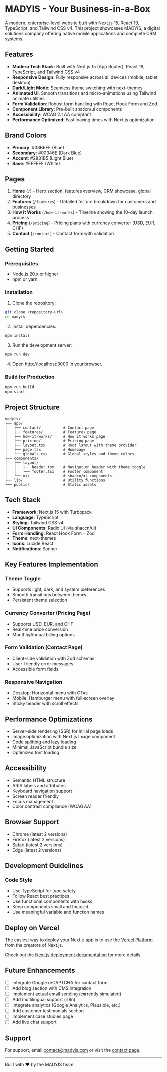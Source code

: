 # MADYIS - Your Business-in-a-Box

A modern, enterprise-level website built with Next.js 15, React 19, TypeScript, and Tailwind CSS v4. This project showcases MADYIS, a digital solutions company offering native mobile applications and complete CRM systems.

## Features

- **Modern Tech Stack**: Built with Next.js 15 (App Router), React 19, TypeScript, and Tailwind CSS v4
- **Responsive Design**: Fully responsive across all devices (mobile, tablet, desktop)
- **Dark/Light Mode**: Seamless theme switching with next-themes
- **Animated UI**: Smooth transitions and micro-animations using Tailwind animate utilities
- **Form Validation**: Robust form handling with React Hook Form and Zod
- **Component Library**: Pre-built shadcn/ui components
- **Accessibility**: WCAG 2.1 AA compliant
- **Performance Optimized**: Fast loading times with Next.js optimization

## Brand Colors

- **Primary**: #38B6FF (Blue)
- **Secondary**: #00346E (Dark Blue)
- **Accent**: #2881B5 (Light Blue)
- **Base**: #FFFFFF (White)

## Pages

1. **Home** (`/`) - Hero section, features overview, CRM showcase, global directory
2. **Features** (`/features`) - Detailed feature breakdown for customers and businesses
3. **How It Works** (`/how-it-works`) - Timeline showing the 10-day launch process
4. **Pricing** (`/pricing`) - Pricing plans with currency converter (USD, EUR, CHF)
5. **Contact** (`/contact`) - Contact form with validation

## Getting Started

### Prerequisites

- Node.js 20.x or higher
- npm or yarn

### Installation

1. Clone the repository:
```bash
git clone <repository-url>
cd madyis
```

2. Install dependencies:
```bash
npm install
```

3. Run the development server:
```bash
npm run dev
```

4. Open [http://localhost:3000](http://localhost:3000) in your browser.

### Build for Production

```bash
npm run build
npm start
```

## Project Structure

```
madyis/
├── app/
│   ├── contact/          # Contact page
│   ├── features/         # Features page
│   ├── how-it-works/     # How it works page
│   ├── pricing/          # Pricing page
│   ├── layout.tsx        # Root layout with theme provider
│   ├── page.tsx          # Homepage
│   └── globals.css       # Global styles and theme colors
├── components/
│   ├── layout/
│   │   ├── header.tsx    # Navigation header with theme toggle
│   │   └── footer.tsx    # Footer component
│   └── ui/               # shadcn/ui components
├── lib/                  # Utility functions
└── public/               # Static assets
```

## Tech Stack

- **Framework**: Next.js 15 with Turbopack
- **Language**: TypeScript
- **Styling**: Tailwind CSS v4
- **UI Components**: Radix UI (via shadcn/ui)
- **Form Handling**: React Hook Form + Zod
- **Theme**: next-themes
- **Icons**: Lucide React
- **Notifications**: Sonner

## Key Features Implementation

### Theme Toggle
- Supports light, dark, and system preferences
- Smooth transitions between themes
- Persistent theme selection

### Currency Converter (Pricing Page)
- Supports USD, EUR, and CHF
- Real-time price conversion
- Monthly/Annual billing options

### Form Validation (Contact Page)
- Client-side validation with Zod schemas
- User-friendly error messages
- Accessible form fields

### Responsive Navigation
- Desktop: Horizontal menu with CTAs
- Mobile: Hamburger menu with full-screen overlay
- Sticky header with scroll effects

## Performance Optimizations

- Server-side rendering (SSR) for initial page loads
- Image optimization with Next.js Image component
- Code splitting and lazy loading
- Minimal JavaScript bundle size
- Optimized font loading

## Accessibility

- Semantic HTML structure
- ARIA labels and attributes
- Keyboard navigation support
- Screen reader friendly
- Focus management
- Color contrast compliance (WCAG AA)

## Browser Support

- Chrome (latest 2 versions)
- Firefox (latest 2 versions)
- Safari (latest 2 versions)
- Edge (latest 2 versions)

## Development Guidelines

### Code Style
- Use TypeScript for type safety
- Follow React best practices
- Use functional components with hooks
- Keep components small and focused
- Use meaningful variable and function names

## Deploy on Vercel

The easiest way to deploy your Next.js app is to use the [Vercel Platform](https://vercel.com/new?utm_medium=default-template&filter=next.js&utm_source=create-next-app&utm_campaign=create-next-app-readme) from the creators of Next.js.

Check out the [Next.js deployment documentation](https://nextjs.org/docs/app/building-your-application/deploying) for more details.

## Future Enhancements

- [ ] Integrate Google reCAPTCHA for contact form
- [ ] Add blog section with CMS integration
- [ ] Implement actual email sending (currently simulated)
- [ ] Add multilingual support (i18n)
- [ ] Integrate analytics (Google Analytics, Plausible, etc.)
- [ ] Add customer testimonials section
- [ ] Implement case studies page
- [ ] Add live chat support

## Support

For support, email contact@madyis.com or visit the [contact page](/contact).

---

Built with ❤️ by the MADYIS team
